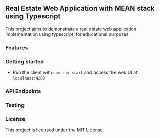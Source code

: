 ## Real Estate Web Application with MEAN stack using Typescript

This project aims to demonstrate a real estate web application implementation using typescript, for educational purposes

### Features

### Getting started

- Run the client with `npm run start` and access the web UI at `localhost:4200`

### API Endpoints

### Testing

### License

This project is licensed under the MIT License.
